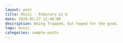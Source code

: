 ```yaml
---
layout: post
title: Music - Feburary in G
date: 2024-01-27 11:46:00
description: Being Trapped, but hoped for the good.
tags: music
categories: sample-posts
---
```


<div id="embed-container" style="width: 900px; height: 1165px;"></div>
<script src="https://prod.flat-cdn.com/embed-js/v2.3.0/embed.min.js"></script>
<script>
  var container = document.getElementById('embed-container');
  var embed = new Flat.Embed(container, {
    score: '677829292ed5978759eff93e',
    embedParams: {
      appId: '67781e2b4df43565f09bb669',
      controlsPosition: 'top',
    },
  });
</script>
